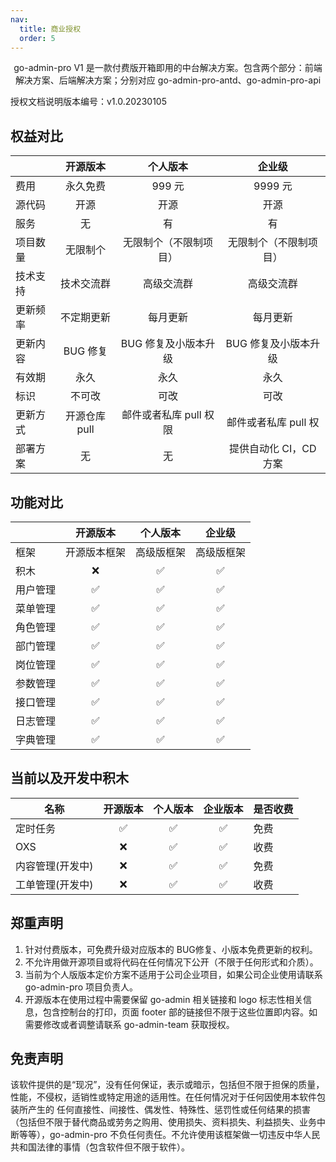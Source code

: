 ```yaml
---
nav:
  title: 商业授权
  order: 5
---
```



<div align="center">

go-admin-pro V1 是一款付费版开箱即用的中台解决方案。包含两个部分：前端解决方案、后端解决方案；分别对应 go-admin-pro-antd、go-admin-pro-api

</div>

授权文档说明版本编号：v1.0.20230105

## 权益对比

|          |  开源版本  |        个人版本        |         企业级         |
| -------- | :--------: | :--------------------: | :--------------------: |
| 费用     |  永久免费  |         999 元         |        9999 元         |
| 源代码   |    开源    |          开源          |          开源          |
| 服务     |     无     |           有           |           有           |
| 项目数量 |  无限制个  | 无限制个（不限制项目） | 无限制个（不限制项目） |
| 技术支持 | 技术交流群 |       高级交流群       |       高级交流群       |
| 更新频率 | 不定期更新 |        每月更新        |        每月更新        |
| 更新内容 |  BUG 修复  |  BUG 修复及小版本升级  |  BUG 修复及小版本升级  |
| 有效期   |    永久    |          永久          |          永久          |
| 标识     |   不可改   |          可改          |          可改          |
| 更新方式 |     开源仓库pull     | 邮件或者私库 pull 权限 |  邮件或者私库 pull 权  |
| 部署方案 |     无     |           无           | 提供自动化 CI，CD 方案 |

## 功能对比

|          |   开源版本   |  个人版本  |   企业级   |
| -------- | :----------: | :--------: | :--------: |
| 框架     | 开源版本框架 | 高级版框架 | 高级版框架 |
| 积木     |      ❌      |     ✅     |     ✅     |
| 用户管理 |      ✅      |     ✅     |     ✅     |
| 菜单管理 |      ✅      |     ✅     |     ✅     |
| 角色管理 |      ✅      |     ✅     |     ✅     |
| 部门管理 |      ✅      |     ✅     |     ✅     |
| 岗位管理 |      ✅      |     ✅     |     ✅     |
| 参数管理 |      ✅      |     ✅     |     ✅     |
| 接口管理 |      ✅      |     ✅     |     ✅     |
| 日志管理 |      ✅      |     ✅     |     ✅     |
| 字典管理 |      ✅      |     ✅     |     ✅     |

## 当前以及开发中积木

| 名称             | 开源版本 | 个人版本 | 企业版本 | 是否收费 |
| ---------------- | :------: | :---------: | :---------: | -------- |
| 定时任务         |    ✅    |     ✅      |     ✅      | 免费     |
| OXS              |    ❌    |     ✅      |     ✅      | 收费     |
| 内容管理(开发中) |    ❌    |     ✅      |     ✅      | 免费     |
| 工单管理(开发中) |    ❌    |     ✅      |     ✅      | 收费     |

## 郑重声明

1. 针对付费版本，可免费升级对应版本的 BUG修复、小版本免费更新的权利。
2. 不允许用做开源项目或将代码在任何情况下公开（不限于任何形式和介质）。
3. 当前为个人版版本定价方案不适用于公司企业项目，如果公司企业使用请联系 go-admin-pro 项目负责人。
4. 开源版本在使用过程中需要保留 go-admin 相关链接和 logo 标志性相关信息，包含控制台的打印，页面 footer 部的链接但不限于这些位置即内容。如需要修改或者调整请联系 go-admin-team 获取授权。

## 免责声明

该软件提供的是“现况”，没有任何保证，表示或暗示，包括但不限于担保的质量，性能，不侵权，适销性或特定用途的适用性。在任何情况对于任何因使用本软件包装所产生的 任何直接性、间接性、偶发性、特殊性、惩罚性或任何结果的损害（包括但不限于替代商品或劳务之购用、使用损失、资料损失、利益损失、业务中断等等），go-admin-pro 不负任何责任。不允许使用该框架做一切违反中华人民共和国法律的事情（包含软件但不限于软件）。

